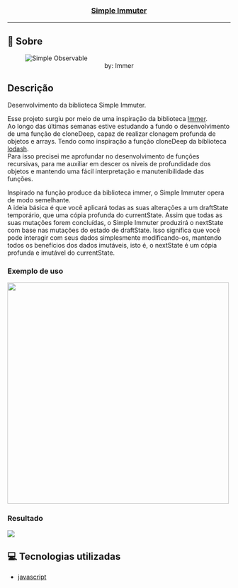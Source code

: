 <h3 align="center">
  <a href="https://github.com/Cahmoraes/simple-immuter/blob/main/src/si.js" target="_blank">Simple Immuter</a>
</h3>

---

## :rocket: Sobre
<figure>
  <img style="max-width: 100%;" src="https://github.com/Cahmoraes/simple-immuter/blob/main/src/assets/images/immuter-cycle.png" alt="Simple Observable">
  <figcaption align="center">by: Immer</figcaption>
</figure>

## Descrição
<p>Desenvolvimento da biblioteca Simple Immuter.</p>
<p>
  Esse projeto surgiu por meio de uma inspiração da biblioteca <a href="https://immerjs.github.io/immer/">Immer</a>.<br>
  Ao longo das últimas semanas estive estudando a fundo o desenvolvimento de uma função de cloneDeep, capaz de realizar clonagem profunda de objetos e arrays. Tendo como inspiração a função cloneDeep da biblioteca <a href="https://lodash.com/docs/4.17.15">lodash</a>.<br>
  Para isso precisei me aprofundar no desenvolvimento de funções recursivas, para me auxiliar em descer os níveis de profundidade dos objetos e mantendo uma fácil interpretação e manutenibilidade das funções.
</p>
<p>
  Inspirado na função produce da biblioteca immer, o Simple Immuter opera de modo semelhante.<br>
  A ideia básica é que você aplicará todas as suas alterações a um draftState temporário, que uma cópia profunda do currentState. Assim que todas as suas mutações forem concluídas, o Simple Immuter produzirá o nextState com base nas mutações do estado de draftState. Isso significa que você pode interagir com seus dados simplesmente modificando-os, mantendo todos os benefícios dos dados imutáveis, isto é, o nextState é um cópia profunda e imutável do currentState.
</p>
<h3>Exemplo de uso</h3>
<img width="500" src="https://github.com/Cahmoraes/simple-immuter/blob/main/src/assets/images/example-1.png">
<h3>Resultado</h3>
<img src="https://github.com/Cahmoraes/simple-immuter/blob/main/src/assets/images/result-1.png">

## :computer: Tecnologias utilizadas

- [javascript](https://developer.mozilla.org/pt-BR/docs/Web/JavaScript)
